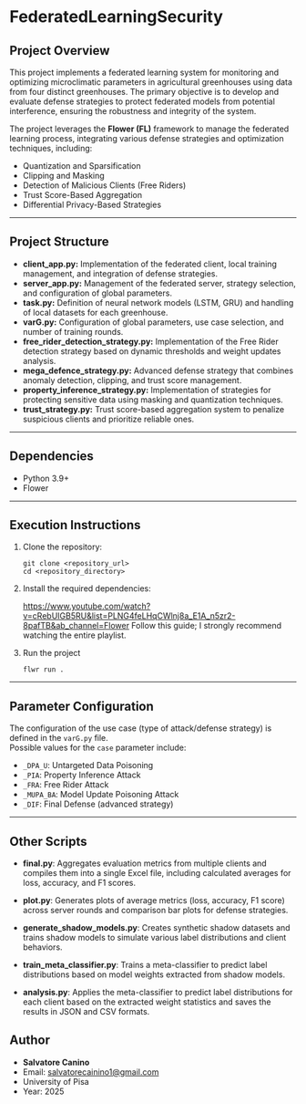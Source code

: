# FederatedLearningSecurity
## Project Overview

This project implements a federated learning system for monitoring and optimizing microclimatic parameters in agricultural greenhouses using data from four distinct greenhouses. The primary objective is to develop and evaluate defense strategies to protect federated models from potential interference, ensuring the robustness and integrity of the system.

The project leverages the **Flower (FL)** framework to manage the federated learning process, integrating various defense strategies and optimization techniques, including:

- Quantization and Sparsification  
- Clipping and Masking  
- Detection of Malicious Clients (Free Riders)  
- Trust Score-Based Aggregation  
- Differential Privacy-Based Strategies  

---

## Project Structure

- **client_app.py:** Implementation of the federated client, local training management, and integration of defense strategies.  
- **server_app.py:** Management of the federated server, strategy selection, and configuration of global parameters.  
- **task.py:** Definition of neural network models (LSTM, GRU) and handling of local datasets for each greenhouse.  
- **varG.py:** Configuration of global parameters, use case selection, and number of training rounds.  
- **free_rider_detection_strategy.py:** Implementation of the Free Rider detection strategy based on dynamic thresholds and weight updates analysis.  
- **mega_defence_strategy.py:** Advanced defense strategy that combines anomaly detection, clipping, and trust score management.  
- **property_inference_strategy.py:** Implementation of strategies for protecting sensitive data using masking and quantization techniques.  
- **trust_strategy.py:** Trust score-based aggregation system to penalize suspicious clients and prioritize reliable ones.  

---

## Dependencies

- Python 3.9+  
- Flower 
---

## Execution Instructions

1. Clone the repository:  
   ```
   git clone <repository_url>
   cd <repository_directory>
   ```

2. Install the required dependencies:  
   
   https://www.youtube.com/watch?v=cRebUIGB5RU&list=PLNG4feLHqCWlnj8a_E1A_n5zr2-8pafTB&ab_channel=Flower
   Follow this guide; I strongly recommend watching the entire playlist.

4. Run the project
   ```
   flwr run .
   ```
---

## Parameter Configuration

The configuration of the use case (type of attack/defense strategy) is defined in the `varG.py` file.  
Possible values for the `case` parameter include:

- `_DPA_U`: Untargeted Data Poisoning  
- `_PIA`: Property Inference Attack  
- `_FRA`: Free Rider Attack  
- `_MUPA_BA`: Model Update Poisoning Attack  
- `_DIF`: Final Defense (advanced strategy)  

---

## Other Scripts

- **final.py**: Aggregates evaluation metrics from multiple clients and compiles them into a single Excel file, including calculated averages for loss, accuracy, and F1 scores.

- **plot.py**: Generates plots of average metrics (loss, accuracy, F1 score) across server rounds and comparison bar plots for defense strategies.

- **generate_shadow_models.py**: Creates synthetic shadow datasets and trains shadow models to simulate various label distributions and client behaviors.

- **train_meta_classifier.py**: Trains a meta-classifier to predict label distributions based on model weights extracted from shadow models.

- **analysis.py**: Applies the meta-classifier to predict label distributions for each client based on the extracted weight statistics and saves the results in JSON and CSV formats.

## Author  

- **Salvatore Canino**  
- Email: salvatorecainino1@gmail.com  
- University of Pisa  
- Year: 2025  

